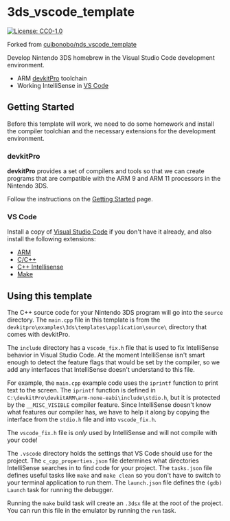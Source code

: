 # 3ds_vscode_template

[![License: CC0-1.0](https://img.shields.io/badge/License-CC0%201.0-lightgrey.svg)](http://creativecommons.org/publicdomain/zero/1.0/)

Forked from [cuibonobo/nds_vscode_template](https://github.com/cuibonobo/nds_vscode_template)

Develop Nintendo 3DS homebrew in the Visual Studio Code development environment.

  * ARM [devkitPro](https://devkitpro.org) toolchain
  * Working IntelliSense in [VS Code](https://code.visualstudio.com/)

## Getting Started

Before this template will work, we need to do some homework and install the compiler toolchian and the necessary extensions for the development environment.

### devkitPro

**devkitPro** provides a set of compilers and tools so that we can create programs that are compatible with the ARM 9 and ARM 11 processors in the Nintendo 3DS.

Follow the instructions on the [Getting Started](https://devkitpro.org/wiki/Getting_Started) page.

### VS Code

Install a copy of [Visual Studio Code](https://code.visualstudio.com/) if you don't have it already, and also install the following extensions:

  * [ARM](https://marketplace.visualstudio.com/items?itemName=dan-c-underwood.arm)
  * [C/C++](https://marketplace.visualstudio.com/items?itemName=ms-vscode.cpptools)
  * [C++ Intellisense](https://marketplace.visualstudio.com/items?itemName=austin.code-gnu-global)
  * [Make](https://marketplace.visualstudio.com/items?itemName=technosophos.vscode-make)

## Using this template

The C++ source code for your Nintendo 3DS program will go into the `source` directory.
The `main.cpp` file in this template is from the `devkitpro\examples\3ds\templates\application\source\` directory that comes with devkitPro.

The `include` directory has a `vscode_fix.h` file that is used to fix IntelliSense behavior in Visual Studio Code. At the moment IntelliSense isn't smart enough to detect the feature flags that would be set by the compiler, so we add any interfaces that IntelliSense doesn't understand to this file.

For example, the `main.cpp` example code uses the `iprintf` function to print text to the screen. The `iprintf` function is defined in `C:\devkitPro\devkitARM\arm-none-eabi\include\stdio.h`, but it is protected by the `__MISC_VISIBLE` compiler feature. Since IntelliSense doesn't know what features our compiler has, we have to help it along by copying the interface from the `stdio.h` file and into `vscode_fix.h`.

The `vscode_fix.h` file is _only_ used by IntelliSense and will not compile with your code!

The `.vscode` directory holds the settings that VS Code should use for the project. The `c_cpp_properties.json` file determines what directories IntelliSense searches in to find code for your project. The `tasks.json` file defines useful tasks like `make` and `make clean` so you don't have to switch to your terminal application to run them. The `launch.json` file defines the `(gdb) Launch` task for running the debugger.

Running the `make` build task will create an `.3dsx` file at the root of the project. You can run this file in the emulator by running the `run` task.
